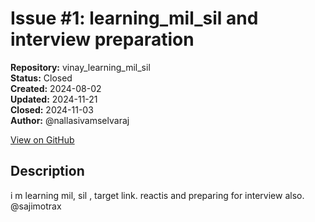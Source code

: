 # Issue #1: learning_mil_sil and interview preparation

**Repository:** vinay_learning_mil_sil  
**Status:** Closed  
**Created:** 2024-08-02  
**Updated:** 2024-11-21  
**Closed:** 2024-11-03  
**Author:** @nallasivamselvaraj  

[View on GitHub](https://github.com/Simtestlab/vinay_learning_mil_sil/issues/1)

## Description

i m learning mil, sil , target link. reactis and preparing for interview also. @sajimotrax 